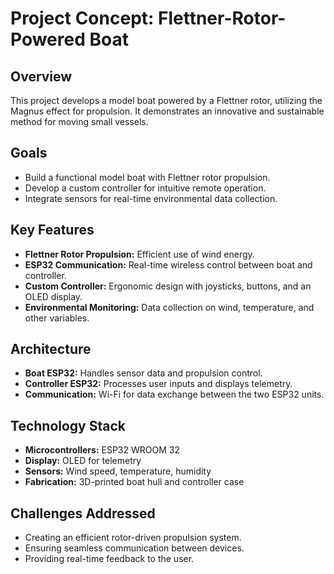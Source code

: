 # Project Concept: Flettner-Rotor-Powered Boat

## Overview
This project develops a model boat powered by a Flettner rotor, utilizing the Magnus effect for propulsion. It demonstrates an innovative and sustainable method for moving small vessels.

## Goals
- Build a functional model boat with Flettner rotor propulsion.
- Develop a custom controller for intuitive remote operation.
- Integrate sensors for real-time environmental data collection.

## Key Features
- **Flettner Rotor Propulsion:** Efficient use of wind energy.
- **ESP32 Communication:** Real-time wireless control between boat and controller.
- **Custom Controller:** Ergonomic design with joysticks, buttons, and an OLED display.
- **Environmental Monitoring:** Data collection on wind, temperature, and other variables.

## Architecture
- **Boat ESP32:** Handles sensor data and propulsion control.
- **Controller ESP32:** Processes user inputs and displays telemetry.
- **Communication:** Wi-Fi for data exchange between the two ESP32 units.

## Technology Stack
- **Microcontrollers:** ESP32 WROOM 32
- **Display:** OLED for telemetry
- **Sensors:** Wind speed, temperature, humidity
- **Fabrication:** 3D-printed boat hull and controller case

## Challenges Addressed
- Creating an efficient rotor-driven propulsion system.
- Ensuring seamless communication between devices.
- Providing real-time feedback to the user.

